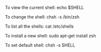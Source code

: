 To view the current shell:
echo $SHELL

To change the shell:
chsh -s /bin/zsh

To list all the shells:
cat /etc/shells

To install a new shell:
sudo apt-get install zsh

To set default shell:
chsh -s SHELL
